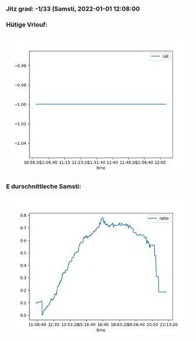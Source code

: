 ### Jitz grad: -1/33 (Samsti, 2022-01-01 12:08:00

### Hütige Vrlouf:
![Graph](Today.png)

### E durschnittleche Samsti:
![Graph](Samsti.png)